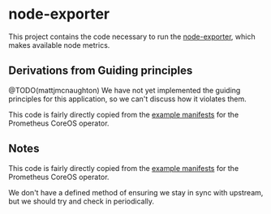 # node-exporter

This project contains the code necessary to run the
[node-exporter](https://github.com/prometheus/node-exporter), which
makes available node metrics.

## Derivations from Guiding principles

@TODO(mattjmcnaughton) We have not yet implemented the guiding principles for
this application, so we can't discuss how it violates them.

This code is fairly directly copied from the
[example manifests](https://github.com/coreos/prometheus-operator/tree/master/contrib/kube-prometheus/manifests)
for the Prometheus CoreOS operator.

## Notes

This code is fairly directly copied from the
[example manifests](https://github.com/coreos/prometheus-operator/tree/master/contrib/kube-prometheus/manifests)
for the Prometheus CoreOS operator.

We don't have a defined method of ensuring we stay in sync with upstream, but we
should try and check in periodically.

